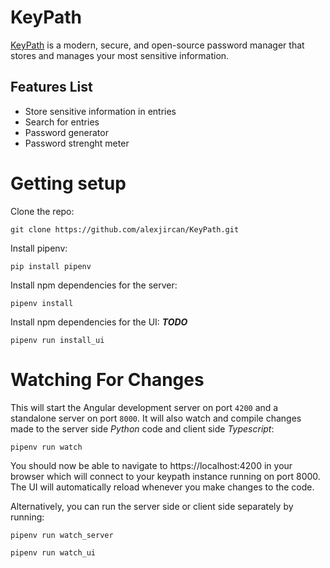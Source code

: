 # KeyPath #

[KeyPath](https://github.com/alexjircan/KeyPath) is a modern, secure, and open-source password manager that stores and manages your most sensitive information.

## Features List ##

* Store sensitive information in entries
* Search for entries
* Password generator
* Password strenght meter

# Getting setup #

Clone the repo:
```
git clone https://github.com/alexjircan/KeyPath.git
```
Install pipenv:
```
pip install pipenv
```
Install npm dependencies for the server:
```
pipenv install
```
Install npm dependencies for the UI: <em>**TODO**</em>
```
pipenv run install_ui
```
# Watching For Changes #
This will start the Angular development server on port `4200` and a standalone server on port `8000`. It will also watch and compile changes made to the server side *Python* code and client side *Typescript*:
```
pipenv run watch
```
You should now be able to navigate to https://localhost:4200 in your browser which will connect to your keypath instance running on port 8000. The UI will automatically reload whenever you make changes to the code.

Alternatively, you can run the server side or client side separately by running:
```
pipenv run watch_server

pipenv run watch_ui
```
